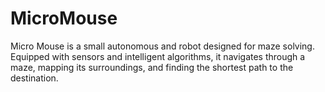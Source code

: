 # MicroMouse
Micro Mouse is a small autonomous and robot designed for maze solving. Equipped with sensors and intelligent algorithms, it navigates through a maze, mapping its surroundings, and finding the shortest path to the destination.
